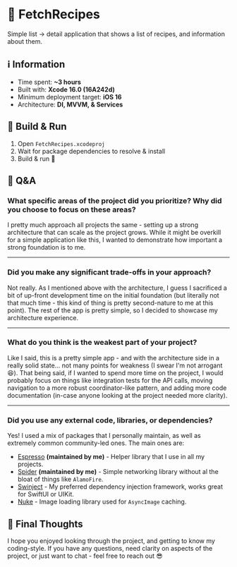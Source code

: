 # 🍔 FetchRecipes

Simple list → detail application that shows a list of recipes, and information about them.

## ℹ️ Information

- Time spent: **~3 hours**
- Built with: **Xcode 16.0 (16A242d)**
- Minimum deployment target: **iOS 16**
- Architecture: **DI, MVVM, & Services**

## 🔨 Build & Run

1. Open `FetchRecipes.xcodeproj`
2. Wait for package dependencies to resolve & install
3. Build & run 🎉

## 🍎 Q&A

### What specific areas of the project did you prioritize? Why did you choose to focus on these areas?

I pretty much approach all projects the same - setting up a strong architecture that can scale as the project grows.
While it might be overkill for a simple application like this, I wanted to demonstrate how important a strong foundation
is to me.

---

### Did you make any significant trade-offs in your approach?

Not really. As I mentioned above with the architecture, I guess I sacrificed a bit of up-front development time
on the initial foundation (but literally not that much time - this kind of thing is pretty second-nature to me
at this point). The rest of the app is pretty simple, so I decided to showcase my architecture experience.

---

### What do you think is the weakest part of your project?

Like I said, this is a pretty simple app - and with the architecture side in a really solid state... not many points for weakness
(I swear I'm not arrogant 😆). That being said, if I wanted to spend more time on the project, I would probably focus on things
like integration tests for the API calls, moving navigation to a more robust coordinator-like pattern, and adding more code 
documentation (in-case anyone looking at the project needed more clarity).

---

### Did you use any external code, libraries, or dependencies?

Yes! I used a mix of packages that I personally maintain, as well as extremely common community-led ones. The main ones are:

- [Espresso](https://github.com/mitchtreece/espresso) **(maintained by me)** - Helper library that I use in all my projects.
- [Spider](https://github.com/mitchtreece/spider) **(maintained by me)** - Simple networking library without al the bloat of things like `AlamoFire`.
- [Swinject](https://github.com/Swinject/Swinject) - My preferred dependency injection framework, works great for SwiftUI or UIKit.
- [Nuke](https://github.com/kean/Nuke) - Image loading library used for `AsyncImage` caching.

## 🧠 Final Thoughts

I hope you enjoyed looking through the project, and getting to know my coding-style. If you have any questions, need clarity on aspects of the project, or just want to chat - feel free to reach out 😎
